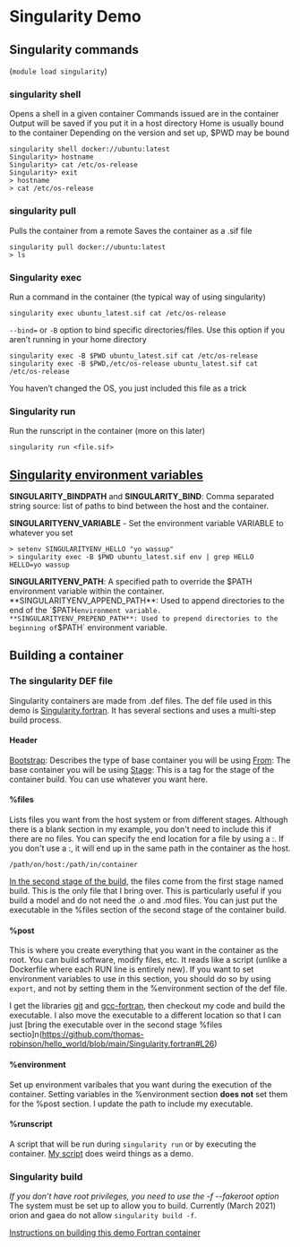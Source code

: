 # Singularity Demo

## Singularity commands
(`module load singularity`)
### singularity shell
Opens a shell in a given container
Commands issued are in the container
Output will be saved if you put it in a host directory 
Home is usually bound to the container
Depending on the version and set up, $PWD may be bound
```
singularity shell docker://ubuntu:latest
Singularity> hostname 
Singularity> cat /etc/os-release
Singularity> exit
> hostname
> cat /etc/os-release
```
### singularity pull
Pulls the container from a remote
Saves the container as a .sif file
```
singularity pull docker://ubuntu:latest
> ls
```
### Singularity exec
Run a command in the container (the typical way of using singularity)
```
singularity exec ubuntu_latest.sif cat /etc/os-release
```
`--bind=` or `-B` option to bind specific directories/files.  Use this option if you aren’t running in your home directory
```
singularity exec -B $PWD ubuntu_latest.sif cat /etc/os-release
singularity exec -B $PWD,/etc/os-release ubuntu_latest.sif cat /etc/os-release
```
You haven’t changed the OS, you just included this file as a trick

### Singularity run
Run the runscript in the container (more on this later)
```
singularity run <file.sif>
```

## [Singularity environment variables](https://sylabs.io/guides/3.0/user-guide/appendix.html)

**SINGULARITY_BINDPATH** and **SINGULARITY_BIND**: Comma separated string source:<dest> list of paths to bind between the host and the container.

**SINGULARITYENV_VARIABLE** - Set the environment variable VARIABLE to whatever you set
```
> setenv SINGULARITYENV_HELLO "yo wassup" 
> singularity exec -B $PWD ubuntu_latest.sif env | grep HELLO
HELLO=yo wassup
```
**SINGULARITYENV_PATH**: A specified path to override the $PATH environment variable within the container.
**SINGULARITYENV_APPEND_PATH**: Used to append directories to the end of the `$PATH` environment variable.
**SINGULARITYENV_PREPEND_PATH**: Used to prepend directories to the beginning of `$PATH` environment variable.


## Building a container

### The singularity DEF file
Singularity containers are made from .def files.  The def file used in this demo is [Singularity.fortran](https://github.com/thomas-robinson/hello_world/blob/main/Singularity.fortran).  It has several sections and uses a multi-step build process.
#### Header
[Bootstrap](https://github.com/thomas-robinson/hello_world/blob/main/Singularity.fortran#L25): Describes the type of base container you will be using
[From](https://github.com/thomas-robinson/hello_world/blob/main/Singularity.fortran#L26): The base container you will be using
[Stage](https://github.com/thomas-robinson/hello_world/blob/main/Singularity.fortran#L27): This is a tag for the stage of the container build.  You can use whatever you want here.
#### %files
Lists files you want from the host system or from different stages.  Although there is a blank section in my
example, you don't need to include this if there are no files.  You can specify the end location for a file 
by using a :.  If you don't use a :, it will end up in the same path in the container as the host.
```
/path/on/host:/path/in/container
```
[In the second stage of the build](https://github.com/thomas-robinson/hello_world/blob/main/Singularity.fortran#L25), 
the files come from the first stage named build. This is the only file that I bring over.  This is particularly useful if you 
build a model and do not need the .o and .mod files.  You can just put the executable in the %files section of the second 
stage of the container build.  
#### %post
This is where you create everything that you want in the container as the root.  You can build software, modify files, etc.
It reads like a script (unlike a Dockerfile where each RUN line is entirely new).  If you want to set environment variables to 
use in this section, you should do so by using `export`, and not by setting them in the %environment section of the def file.

I get the libraries [git](https://github.com/thomas-robinson/hello_world/blob/main/Singularity.fortran#L9) and 
[gcc-fortran](https://github.com/thomas-robinson/hello_world/blob/main/Singularity.fortran#L10), then checkout my 
code and build the executable.  I also move the executable to a different location so that I can just [bring the executable 
over in the second stage %files sectio]n(https://github.com/thomas-robinson/hello_world/blob/main/Singularity.fortran#L26)

#### %environment
Set up environment varibales that you want during the execution of the container.  Setting variables in the %environment 
section **does not** set them for the %post section.  I update the path to include my executable.

#### %runscript
A script that will be run during `singularity run` or by executing the container. 
[My script](https://github.com/thomas-robinson/hello_world/blob/main/Singularity.fortran#L35) does weird things as a demo.

### Singularity build

*If you don’t have root privileges, you need to use the -f --fakeroot option*
The system must be set up to allow you to build.  Currently (March 2021) orion and gaea do not allow `singularity build -f`.

[Instructions on building this demo Fortran container](https://github.com/thomas-robinson/hello_world)

